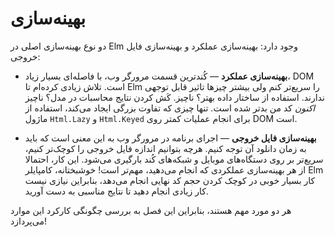 # بهینه‌سازی

دو نوع بهینه‌سازی اصلی در Elm وجود دارد: بهینه‌سازی عملکرد و بهینه‌سازی فایل خروجی:

- **بهینه‌سازی عملکرد** &mdash; کُندترین قسمت مرورگر وب، با فاصله‌ای بسیار زیاد، DOM است. تلاش زیادی کرده‌ام تا Elm را سریع‌تر کنم ولی بیشتر چیزها تاثیر قابل توجهی ندارند. استفاده از ساختار داده بهتر؟ ناچیز. کَش کردن نتایج محاسبات در مدل؟ ناچیز _اکنون_ کد من بدتر شده است. تنها چیزی که تفاوت بزرگی ایجاد می‌کند، استفاده از ماژول `Html.Lazy` و `Html.Keyed` برای انجام عملیات کمتر روی DOM است.

- **بهینه‌سازی فایل خروجی** &mdash; اجرای برنامه در مرورگر وب به این معنی است که باید به زمان دانلود آن توجه کنیم. هرچه بتوانیم اندازه فایل خروجی را کوچک‌تر کنیم، سریع‌تر بر روی دستگاه‌های موبایل و شبکه‌های کُند بارگیری می‌شود. این کار، احتمالا از هر بهینه‌سازی عملکردی که انجام می‌دهید، مهم‌تر است! خوشبختانه، کامپایلر Elm کار بسیار خوبی در کوچک کردن حجم کد نهایی انجام می‌دهد، بنابراین نیازی نیست کار زیادی انجام دهید تا نتایج مناسبی به دست آورید.

هر دو مورد مهم هستند، بنابراین این فصل به بررسی چگونگی کارکرد این موارد می‌پردازد!